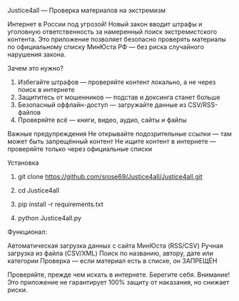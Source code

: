 Justice4all — Проверка материалов на экстремизм

Интернет в России под угрозой!
Новый закон вводит штрафы и уголовную ответственность за намеренный поиск экстремистского контента.
Это приложение позволяет безопасно проверять материалы по официальному списку МинЮста РФ — без риска случайного нарушения закона.

Зачем это нужно?
1. Избегайте штрафов — проверяйте контент локально, а не через поиск в интернете
2. Защититесь от мошенников — подстав и доксинга станет больше
3. Безопасный оффлайн-доступ — загружайте данные из CSV/RSS-файлов
4. Проверяйте всё — книги, видео, аудио, сайты и файлы

Важные предупреждения
Не открывайте подозрительные ссылки — там может быть запрещённый контент
Не ищите контент в интернете — проверяйте только через официальные списки

Установка
1. git clone https://github.com/srose69/Justice4all/Justice4all.git

2. cd Justice4all

3. pip install -r requirements.txt

4. python Justice4all.py

Функционал:

Автоматическая загрузка данных с сайта МинЮста (RSS/CSV)
Ручная загрузка из файла (CSV/XML)
Поиск по названию, автору, дате или категории
Проверка — если материал есть в списке, он ЗАПРЕЩЁН

Проверяйте, прежде чем искать в интернете. Берегите себя.
Внимание! Это приложение не гарантирует 100% защиту от наказания, но снижает риски.
